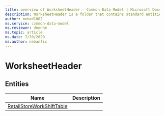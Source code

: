 ```yaml
---
title: overview of WorksheetHeader - Common Data Model | Microsoft Docs
description: WorksheetHeader is a folder that contains standard entities related to the Common Data Model.
author: nenad1002
ms.service: common-data-model
ms.reviewer: deonhe
ms.topic: article
ms.date: 7/20/2020
ms.author: nebanfic
---
```


# WorksheetHeader


## Entities

|Name|Description|
|---|---|
|[RetailStoreWorkShiftTable](RetailStoreWorkShiftTable.md)||

